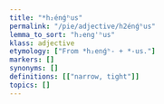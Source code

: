 ```yaml
---
title: "*h₂énǵʰus"
permalink: "/pie/adjective/h2énǵʰus"
lemma_to_sort: "h₂eng'ʰus"
klass: adjective
etymology: ["From *h₂enǵʰ- +‎ *-us."]
markers: []
synonyms: []
definitions: [["narrow, tight"]]
topics: []
---
```

